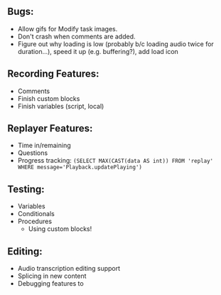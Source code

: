 ## Bugs:

* Allow gifs for Modify task images.
* Don't crash when comments are added.
* Figure out why loading is low (probably b/c loading audio twice for duration...), speed it up (e.g. buffering?), add load icon

## Recording Features:

* Comments
* Finish custom blocks
* Finish variables (script, local)

## Replayer Features:

* Time in/remaining
* Questions
* Progress tracking: `(SELECT MAX(CAST(data AS int)) FROM 'replay' WHERE message='Playback.updatePlaying')`

## Testing:

* Variables
* Conditionals
* Procedures 
   * Using custom blocks!

## Editing:

* Audio transcription editing support
* Splicing in new content
* Debugging features to 

